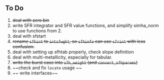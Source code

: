To Do
------
 1. ~~deal with zero bin~~
 2. write SFR integrator and SFR value functions, and simplify simha_norm to use functions from 2.
 4. deal with sfstart
 5. ~~rename `sfhint` to `intsfwght`, so `sfhinfo` can use `sfrint` with less confusion.~~
 6. deal with setting up sfhtab properly, check slope definition
 7. deal with multi-metallicity, especially for tabular. 
 8. ~~write the burst case into `sfh_weight` (and `convert_sfhparams`)~~
 9. ~~check and fix `locate` usage ~~
 10. ~~ write interfaces~~
 
